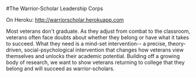 #The Warrior-Scholar Leadership Corps

On Heroku: http://warriorscholar.herokuapp.com

Most veterans don't graduate. As they adjust from combat to the classroom, veterans often face doubts about whether they belong or have what it takes to succeed. What they need is a mind-set intervention-- a precise, theory-driven, social-psychological intervention that changes how veterans view themselves and unlocks their academic potential. Building off a growing body of research, we want to show veterans returning to college that they belong and will succeed as warrior-scholars.
